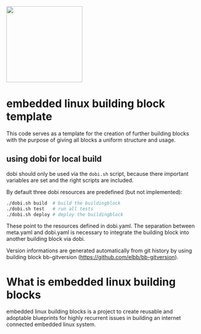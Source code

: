 <img src="https://raw.githubusercontent.com/elbb/bb-buildingblock/master/.assets/logo.png" height="200">

# embedded linux building block template

This code serves as a template for the creation of further building blocks with the purpose of giving all blocks a uniform structure and usage.

## using dobi for local build

dobi should only be used via the `dobi.sh` script, because there important variables are set and the right scripts are included.

By default three dobi resources are predefined (but not implemented):

```sh
./dobi.sh build  # build the buildingblock
./dobi.sh test   # run all tests
./dobi.sh deploy # deploy the buildingblock
```

These point to the resources defined in dobi.yaml.
The separation between meta.yaml and dobi.yaml is necessary to integrate the building block into another building block via dobi.

Version informations are generated automatically from git history by using building block bb-gitversion (<https://github.com/elbb/bb-gitversion>).

# What is embedded linux building blocks

embedded linux building blocks is a project to create reusable and
adoptable blueprints for highly recurrent issues in building an internet
connected embedded linux system.
